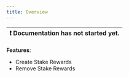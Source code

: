 ```yaml
---
title: Overview
---
```


| :exclamation:  Documentation has not started yet. |
|-------------------------------------------------- |


__Features__: 
- Create Stake Rewards
- Remove Stake Rewards